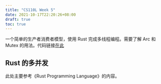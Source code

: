 ```yaml
---
title: "CS110L Week 5"
date: 2021-10-17T22:20:26+08:00
draft: true
toc: true
---
```


一个简单的生产者消费者模型，使用 Rust 完成多线程编程。需要了解 Arc 和 Mutex 的用法。代码链接[在此](https://github.com/zianglei/cs110l-spr-2020-starter-code/tree/main/week5)

## Rust 的多并发

此处主要参考《Rust Programming Language》的内容。

